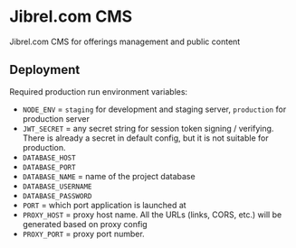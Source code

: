 # Jibrel.com CMS

Jibrel.com CMS for offerings management and public content

## Deployment

Required production run environment variables:

- `NODE_ENV` = `staging` for development and staging server, `production` for production server
- `JWT_SECRET` = any secret string for session token signing / verifying. There is already a secret in default config, but it is not suitable for production.
- `DATABASE_HOST`
- `DATABASE_PORT`
- `DATABASE_NAME` = name of the project database
- `DATABASE_USERNAME`
- `DATABASE_PASSWORD`
- `PORT` = which port application is launched at
- `PROXY_HOST` = proxy host name. All the URLs (links, CORS, etc.) will be generated based on proxy config
- `PROXY_PORT` = proxy port number.
